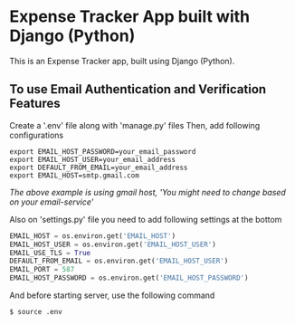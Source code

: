 # Expense Tracker App built with Django (Python)
This is an Expense Tracker app, built using Django (Python).


## To use Email Authentication and Verification Features
Create a '.env' file along with 'manage.py' files 
Then, add following configurations

```.env
export EMAIL_HOST_PASSWORD=your_email_password
export EMAIL_HOST_USER=your_email_address
export DEFAULT_FROM_EMAIL=your_email_address
export EMAIL_HOST=smtp.gmail.com
```

*The above example is using gmail host, 'You might need to change based on your email-service'*

Also on 'settings.py' file you need to add following settings at the bottom
``` python
EMAIL_HOST = os.environ.get('EMAIL_HOST')
EMAIL_HOST_USER = os.environ.get('EMAIL_HOST_USER')
EMAIL_USE_TLS = True
DEFAULT_FROM_EMAIL = os.environ.get('EMAIL_HOST_USER')
EMAIL_PORT = 587
EMAIL_HOST_PASSWORD = os.environ.get('EMAIL_HOST_PASSWORD')
```

And before starting server, use the following command
```
$ source .env
```
